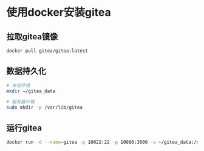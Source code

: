 # 使用docker安装gitea

## 拉取gitea镜像

```bash
docker pull gitea/gitea:latest
```

## 数据持久化

```bash
# 本地环境
mkdir ~/gitea_data

# 服务器环境
sudo mkdir -p /var/lib/gitea
```

## 运行gitea

```bash
docker run -d --name=gitea -p 10022:22 -p 10080:3000 -v ~/gitea_data:/data gitea/gitea:latest
```

